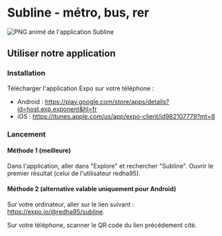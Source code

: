 # Subline - métro, bus, rer

![PNG animé de l'application Subline](http://adrienlemaire.fr/animated111.png)

## Utiliser notre application

### Installation

Télécharger l'application Expo sur votre téléphone :

- Android : https://play.google.com/store/apps/details?id=host.exp.exponent&hl=fr
- iOS : https://itunes.apple.com/us/app/expo-client/id982107779?mt=8

### Lancement

#### Méthode 1 (meilleure)

Dans l'application, aller dans "Explore" et rechercher "Subline". Ouvrir le premier résultat (celui de l'utilisateur redha95).

#### Méthode 2 (alternative valable uniquement pour Android)

Sur votre ordinateur, aller sur le lien suivant : https://expo.io/@redha95/subline.

Sur votre téléphone, scanner le QR code du lien précédement cité.

